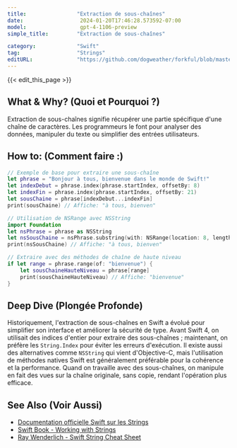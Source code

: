 ```yaml
---
title:                "Extraction de sous-chaînes"
date:                  2024-01-20T17:46:28.573592-07:00
model:                 gpt-4-1106-preview
simple_title:         "Extraction de sous-chaînes"

category:             "Swift"
tag:                  "Strings"
editURL:              "https://github.com/dogweather/forkful/blob/master/content/fr/swift/extracting-substrings.md"
---
```


{{< edit_this_page >}}

## What & Why? (Quoi et Pourquoi ?)
Extraction de sous-chaînes signifie récupérer une partie spécifique d'une chaîne de caractères. Les programmeurs le font pour analyser des données, manipuler du texte ou simplifier des entrées utilisateurs.

## How to: (Comment faire :)
```Swift
// Exemple de base pour extraire une sous-chaîne
let phrase = "Bonjour à tous, bienvenue dans le monde de Swift!"
let indexDebut = phrase.index(phrase.startIndex, offsetBy: 8)
let indexFin = phrase.index(phrase.startIndex, offsetBy: 21)
let sousChaine = phrase[indexDebut...indexFin]
print(sousChaine) // Affiche: "à tous, bienven"

// Utilisation de NSRange avec NSString
import Foundation
let nsPhrase = phrase as NSString
let nsSousChaine = nsPhrase.substring(with: NSRange(location: 8, length: 14))
print(nsSousChaine) // Affiche: "à tous, bienven"

// Extraire avec des méthodes de chaîne de haute niveau
if let range = phrase.range(of: "bienvenue") {
    let sousChaineHauteNiveau = phrase[range]
    print(sousChaineHauteNiveau) // Affiche: "bienvenue"
}
```

## Deep Dive (Plongée Profonde)
Historiquement, l'extraction de sous-chaînes en Swift a évolué pour simplifier son interface et améliorer la sécurité de type. Avant Swift 4, on utilisait des indices d'entier pour extraire des sous-chaînes ; maintenant, on préfère les `String.Index` pour éviter les erreurs d'exécution. Il existe aussi des alternatives comme `NSString` qui vient d'Objective-C, mais l'utilisation de méthodes natives Swift est généralement préférable pour la cohérence et la performance. Quand on travaille avec des sous-chaînes, on manipule en fait des vues sur la chaîne originale, sans copie, rendant l'opération plus efficace.

## See Also (Voir Aussi)
- [Documentation officielle Swift sur les Strings](https://developer.apple.com/documentation/swift/string)
- [Swift Book - Working with Strings](https://docs.swift.org/swift-book/LanguageGuide/StringsAndCharacters.html)
- [Ray Wenderlich - Swift String Cheat Sheet](https://www.raywenderlich.com/5539282-swift-string-cheat-sheet-and-quick-reference)
